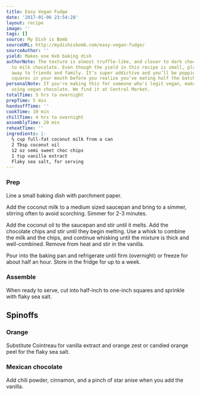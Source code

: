 ```yaml
---
title: Easy Vegan Fudge
date: '2017-01-06 23:54:28'
layout: recipe
image: ''
tags: []
source: My Dish is Bomb
sourceURL: http://mydishisbomb.com/easy-vegan-fudge/
sourceAuthor: ''
yield: Makes one 6x6 baking dish
authorNote: The texture is almost truffle-like, and closer to dark chocolate than
  to milk chocolate. Even though the yield in this recipe is small, plan to give some
  away to friends and family. It’s super addictive and you’ll be popping those fudge
  squares in your mouth before you realize you’ve eating half the batch.
personalNote: If you're making this for someone who's legit vegan, make sure you're
  using vegan chocolate. We find it at Central Market.
totalTime: 5 hrs to overnight
prepTime: 5 min
handsoffTime: ''
cookTime: 10 min
chillTime: 4 hrs to overnight
assemblyTime: 20 min
reheatTime: ''
ingredients: |-
  ⅔ cup full-fat coconut milk from a can
  2 Tbsp coconut oil
  12 oz semi sweet choc chips
  1 tsp vanilla extract
  Flaky sea salt, for serving
---
```

### Prep
Line a small baking dish with parchment paper.

Add the coconut milk to a medium sized saucepan and bring to a simmer, stirring often to avoid scorching. Simmer for 2-3 minutes.

Add the coconut oil to the saucepan and stir until it melts. Add the chocolate chips and stir until they begin melting. Use a whisk to combine the milk and the chips, and continue whisking until the mixture is thick and well-combined.
Remove from heat and stir in the vanilla. 

Pour into the baking pan and refrigerate until firm (overnight) or freeze for about half an hour. Store in the fridge for up to a week.

### Assemble
When ready to serve, cut into half-inch to one-inch squares and sprinkle with flaky sea salt.

## Spinoffs

### Orange
Substitute Cointreau for vanilla extract and orange zest or candied orange peel for the flaky sea salt.

### Mexican chocolate
Add chili powder, cinnamon, and a pinch of star anise when you add the vanilla. 